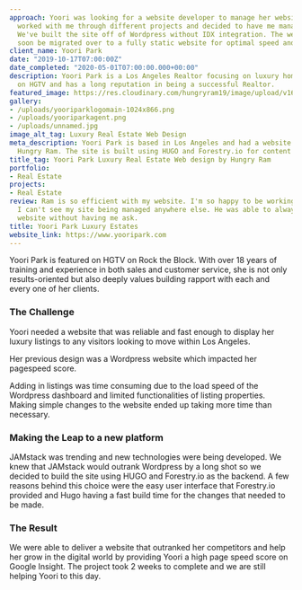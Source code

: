 ```yaml
---
approach: Yoori was looking for a website developer to manage her website. She has
  worked with me through different projects and decided to have me manage her website.
  We've built the site off of Wordpress without IDX integration. The website will
  soon be migrated over to a fully static website for optimal speed and security.
client_name: Yoori Park
date: "2019-10-17T07:00:00Z"
date_completed: "2020-05-01T07:00:00.000+00:00"
description: Yoori Park is a Los Angeles Realtor focusing on luxury homes. She's featured
  on HGTV and has a long reputation in being a successful Realtor.
featured_image: https://res.cloudinary.com/hungryram19/image/upload/v1628098971/hungryram/yoori-park_eblais.jpg
gallery:
- /uploads/yooriparklogomain-1024x866.png
- /uploads/yooriparkagent.png
- /uploads/unnamed.jpg
image_alt_tag: Luxury Real Estate Web Design
meta_description: Yoori Park is based in Los Angeles and had a website redesign by
  Hungry Ram. The site is built using HUGO and Forestry.io for content management.
title_tag: Yoori Park Luxury Real Estate Web design by Hungry Ram
portfolio:
- Real Estate
projects:
- Real Estate
review: Ram is so efficient with my website. I'm so happy to be working with him and
  I can't see my site being managed anywhere else. He was able to always upgrade my
  website without having me ask.
title: Yoori Park Luxury Estates
website_link: https://www.yooripark.com
---
```

Yoori Park is featured on HGTV on Rock the Block. With over 18 years of training and experience in both sales and customer service, she is not only results-oriented but also deeply values building rapport with each and every one of her clients.

### The Challenge

Yoori needed a website that was reliable and fast enough to display her luxury listings to any visitors looking to move within Los Angeles.

Her previous design was a Wordpress website which impacted her pagespeed score.

Adding in listings was time consuming due to the load speed of the Wordpress dashboard and limited functionalities of listing properties. Making simple changes to the website ended up taking more time than necessary.

### Making the Leap to a new platform

JAMstack was trending and new technologies were being developed. We knew that JAMstack would outrank Wordpress by a long shot so we decided to build the site using HUGO and Forestry.io as the backend. A few reasons behind this choice were the easy user interface that Forestry.io provided and Hugo having a fast build time for the changes that needed to be made.

### The Result

We were able to deliver a website that outranked her competitors and help her grow in the digital world by providing Yoori a high page speed score on Google Insight. The project took 2 weeks to complete and we are still helping Yoori to this day.